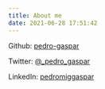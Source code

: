 ```yaml
---
title: About me
date: 2021-06-28 17:51:42
---
```


Github:  [pedro-gaspar](https://github.com/pedro-gaspar)

Twitter: [@_pedro_gaspar](https://twitter.com/_pedro_gaspar)

LinkedIn:  [pedromiggaspar](https://www.linkedin.com/in/pedromiggaspar/)

